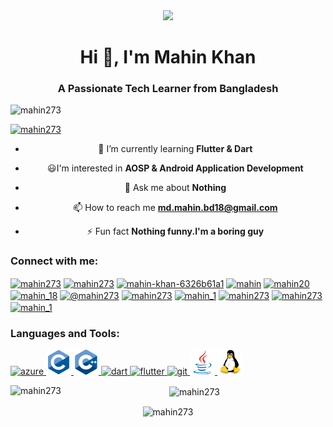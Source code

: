 <div align="center">
  <img height="150" src="https://camo.githubusercontent.com/62da68eb62b1e5f175f7d1f0191dd89a653d7908feb22d37d4a0ab07365d6791/68747470733a2f2f6d656469612e67697068792e636f6d2f6d656469612f4d3967624264396e6244724f5475314d71782f67697068792e676966"  />
</div>

<h1 align="center">Hi 👋, I'm Mahin Khan</h1>
<h3 align="center">A Passionate Tech Learner from Bangladesh</h3>
<div align="center">


<p align="left"> <img src="https://komarev.com/ghpvc/?username=mahin273&label=Profile%20views&color=0e75b6&style=flat" alt="mahin273" /> </p>

<p align="left"> <a href="https://github.com/ryo-ma/github-profile-trophy"><img src="https://github-profile-trophy.vercel.app/?username=mahin273" alt="mahin273" /></a> </p>

- 🌱 I’m currently learning **Flutter & Dart**

- 😃I'm interested in **AOSP & Android Application Development**

- 💬 Ask me about **Nothing**

- 📫 How to reach me **md.mahin.bd18@gmail.com**

- ⚡ Fun fact **Nothing funny.I'm a boring guy**

<h3 align="left">Connect with me:</h3>
<p align="left">
<a href="https://codepen.io/mahin273" target="blank"><img align="center" src="https://raw.githubusercontent.com/rahuldkjain/github-profile-readme-generator/master/src/images/icons/Social/codepen.svg" alt="mahin273" height="30" width="40" /></a>
<a href="https://dev.to/mahin273" target="blank"><img align="center" src="https://raw.githubusercontent.com/rahuldkjain/github-profile-readme-generator/master/src/images/icons/Social/devto.svg" alt="mahin273" height="30" width="40" /></a>
<a href="https://linkedin.com/in/mahin-khan-6326b61a1" target="blank"><img align="center" src="https://raw.githubusercontent.com/rahuldkjain/github-profile-readme-generator/master/src/images/icons/Social/linked-in-alt.svg" alt="mahin-khan-6326b61a1" height="30" width="40" /></a>
<a href="https://stackoverflow.com/users/mahin" target="blank"><img align="center" src="https://raw.githubusercontent.com/rahuldkjain/github-profile-readme-generator/master/src/images/icons/Social/stack-overflow.svg" alt="mahin" height="30" width="40" /></a>
<a href="https://fb.com/mahin20" target="blank"><img align="center" src="https://raw.githubusercontent.com/rahuldkjain/github-profile-readme-generator/master/src/images/icons/Social/facebook.svg" alt="mahin20" height="30" width="40" /></a>
<a href="https://instagram.com/mahin_18" target="blank"><img align="center" src="https://raw.githubusercontent.com/rahuldkjain/github-profile-readme-generator/master/src/images/icons/Social/instagram.svg" alt="mahin_18" height="30" width="40" /></a>
<a href="https://hashnode.com/@mahin273" target="blank"><img align="center" src="https://raw.githubusercontent.com/rahuldkjain/github-profile-readme-generator/master/src/images/icons/Social/hashnode.svg" alt="@mahin273" height="30" width="40" /></a>
<a href="https://www.codechef.com/users/mahin273" target="blank"><img align="center" src="https://cdn.jsdelivr.net/npm/simple-icons@3.1.0/icons/codechef.svg" alt="mahin273" height="30" width="40" /></a>
<a href="https://www.hackerrank.com/mahin_1" target="blank"><img align="center" src="https://raw.githubusercontent.com/rahuldkjain/github-profile-readme-generator/master/src/images/icons/Social/hackerrank.svg" alt="mahin_1" height="30" width="40" /></a>
<a href="https://codeforces.com/profile/mahin273" target="blank"><img align="center" src="https://raw.githubusercontent.com/rahuldkjain/github-profile-readme-generator/master/src/images/icons/Social/codeforces.svg" alt="mahin273" height="30" width="40" /></a>
<a href="https://www.leetcode.com/mahin273" target="blank"><img align="center" src="https://raw.githubusercontent.com/rahuldkjain/github-profile-readme-generator/master/src/images/icons/Social/leet-code.svg" alt="mahin273" height="30" width="40" /></a>
<a href="https://www.topcoder.com/members/mahin_1" target="blank"><img align="center" src="https://raw.githubusercontent.com/rahuldkjain/github-profile-readme-generator/master/src/images/icons/Social/topcoder.svg" alt="mahin_1" height="30" width="40" /></a>
</p>

<h3 align="left">Languages and Tools:</h3>
<p align="left"> <a href="https://azure.microsoft.com/en-in/" target="_blank" rel="noreferrer"> <img src="https://www.vectorlogo.zone/logos/microsoft_azure/microsoft_azure-icon.svg" alt="azure" width="40" height="40"/> </a> <a href="https://www.cprogramming.com/" target="_blank" rel="noreferrer"> <img src="https://raw.githubusercontent.com/devicons/devicon/master/icons/c/c-original.svg" alt="c" width="40" height="40"/> </a> <a href="https://www.w3schools.com/cpp/" target="_blank" rel="noreferrer"> <img src="https://raw.githubusercontent.com/devicons/devicon/master/icons/cplusplus/cplusplus-original.svg" alt="cplusplus" width="40" height="40"/> </a> <a href="https://dart.dev" target="_blank" rel="noreferrer"> <img src="https://www.vectorlogo.zone/logos/dartlang/dartlang-icon.svg" alt="dart" width="40" height="40"/> </a> <a href="https://flutter.dev" target="_blank" rel="noreferrer"> <img src="https://www.vectorlogo.zone/logos/flutterio/flutterio-icon.svg" alt="flutter" width="40" height="40"/> </a> <a href="https://git-scm.com/" target="_blank" rel="noreferrer"> <img src="https://www.vectorlogo.zone/logos/git-scm/git-scm-icon.svg" alt="git" width="40" height="40"/> </a> <a href="https://www.java.com" target="_blank" rel="noreferrer"> <img src="https://raw.githubusercontent.com/devicons/devicon/master/icons/java/java-original.svg" alt="java" width="40" height="40"/> </a> <a href="https://www.linux.org/" target="_blank" rel="noreferrer"> <img src="https://raw.githubusercontent.com/devicons/devicon/master/icons/linux/linux-original.svg" alt="linux" width="40" height="40"/> </a> </p>

<p><img align="left" src="https://github-readme-stats.vercel.app/api/top-langs?username=mahin273&show_icons=true&locale=en&layout=compact" alt="mahin273" /></p>

<p>&nbsp;<img align="center" src="https://github-readme-stats.vercel.app/api?username=mahin273&show_icons=true&locale=en" alt="mahin273" /></p>

<p><img align="center" src="https://github-readme-streak-stats.herokuapp.com/?user=mahin273&" alt="mahin273" /></p>
